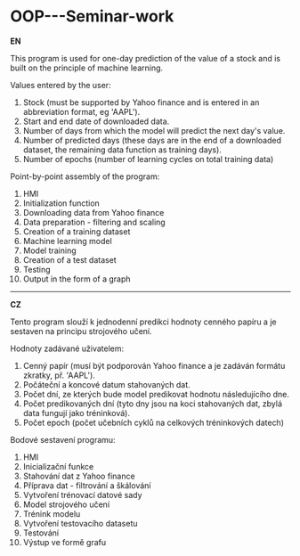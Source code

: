 # OOP---Seminar-work

**EN**

This program is used for one-day prediction of the value of a stock and is built on the principle of machine learning.

Values entered by the user: 
1. Stock (must be supported by Yahoo finance and is entered in an abbreviation format, eg 'AAPL').
2. Start and end date of downloaded data.
3. Number of days from which the model will predict the next day's value.
4. Number of predicted days (these days are in the end of a downloaded dataset, the remaining data function as training days).
5. Number of epochs (number of learning cycles on total training data)

Point-by-point assembly of the program:
1. HMI
2. Initialization function
3. Downloading data from Yahoo finance
4. Data preparation - filtering and scaling
5. Creation of a training dataset
6. Machine learning model
7. Model training
8. Creation of a test dataset
9. Testing
10. Output in the form of a graph

********************************************************************************************************************************************************************

**CZ**

Tento program slouží k jednodenní predikci hodnoty cenného papíru a je sestaven na principu strojového učení.

Hodnoty zadávané uživatelem:
1. Cenný papír (musí být podporován Yahoo finance a je zadáván formátu zkratky, př. 'AAPL').
2. Počáteční a koncové datum stahovaných dat.
3. Počet dní, ze kterých bude model predikovat hodnotu následujícího dne.
4. Počet predikovaných dní (tyto dny jsou na koci stahovaných dat, zbylá data fungují jako tréninková).
5. Počet epoch (počet učebních cyklů na celkových tréninkových datech)

Bodové sestavení programu:
1. HMI
2. Inicializační funkce
3. Stahování dat z Yahoo finance
4. Příprava dat - filtrování a škálování
5. Vytvoření trénovací datové sady
6. Model strojového učení
7. Trénink modelu
8. Vytvoření testovacího datasetu
9. Testování
10. Výstup ve formě grafu
